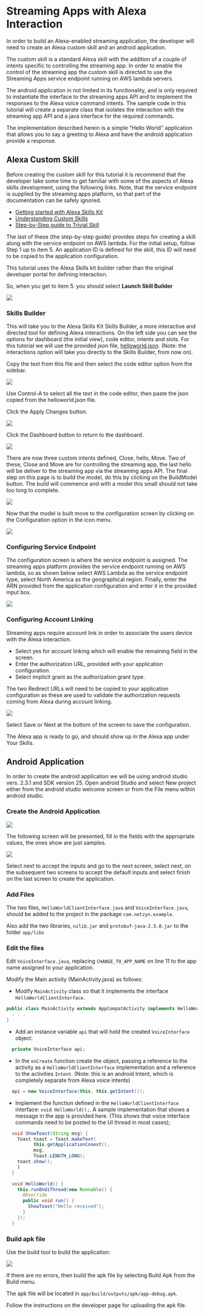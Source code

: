 # Streaming Apps with Alexa Interaction

In order to build an Alexa-enabled streaming application, the developer will
need to create an Alexa custom skill and an android application. 

The custom skill is a standard Alexa skill with the addition of a couple of intents specific to controlling the streaming app. In order to enable the control of the streaming app the custom skill is directed to use the Streaming Apps service endpoint running on AWS lambda servers.

The android application in not limited in its functionality, and is only required to instantiate the interface to the streaming apps API and to implement the responses to the Alexa voice command intents. The sample code in this tutorial will create a separate class that isolates the interaction with the streaming app API and a java interface for the required commands.

The implementation described herein is a simple "Hello World" application that allows you to say a greeting to Alexa and have the android application provide a response. 

## Alexa Custom Skill
Before creating the custom skill for this tutorial it is recommend that the developer take some time to get familiar with some of the aspects of Alexa skills development, using the following links. Note, that the service endpoint is supplied by the streaming apps platform, so that part of the documentation can be safely ignored.

* [Getting started with Alexa Skills Kit](https://developer.amazon.com/public/solutions/alexa/alexa-skills-kit/getting-started-guide)
* [Understanding Custom Skills](https://developer.amazon.com/public/solutions/alexa/alexa-skills-kit/overviews/understanding-custom-skills)
* [Step-by-Step guide to Trivial Skill](https://github.com/alexa/skill-sample-nodejs-trivia)

The last of these (the step-by-step guide) provides steps for creating a skill along with the service endpoint on AWS lambda. For the initial setup, follow Step 1 up to item 5. An application ID is defined for the skill, this ID will need to be copied to the application configuration. 

This tutorial uses the Alexa Skills kit builder rather than the original developer portal for defining interaction. 

So, when you get to item 5. you should select **Launch Skill Builder**

![](./images/LaunchBuilder.png)

### Skills Builder
This will take you to the Alexa Skills Kit Skills Builder, a more interactive and directed tool for defining Alexa interactions. On the left side you can see the options for dashboard (the initial view), code editor, intents and slots. For this tutorial we will use the provided json file, [helloworld.json](./helloworld.json). (Note: the interactions option will take you directly to the Skills Builder, from now on).

Copy the text from this file and then select the code editor option from the sidebar. 

![](./images/CodeEditor.png)

Use Control-A to select all the text in the code editor, then paste the json copied from the helloworld.json file. 

Click the Apply Changes button.

![](./images/ApplyChanges.png)
 
Click the Dashboard button to return to the dashboard.

![](./images/SelectDashboard.png) 

There are now three custom intents defined, Close, hello, Move. Two of these, Close and Move are for controlling the streaming app, the last hello will be deliver to the streaming app via the streaming apps API. The final step on this page is to build the model, do this by clicking on the BuildModel button. The build will commence and with a model this small should not take too long to complete. 

![](./images/BuildModel.png)

Now that the model is built move to the configuration screen by clicking on the Configuration option in the icon menu.

![](./images/Configuration.png)

### Configuring Service Endpoint

The configuration screen is where the service endpoint is assigned. The streaming apps platform provides the service endpoint running on AWS lambda, so as shown below select AWS Lambda as the service endpoint type, select North America as the geographical region. Finally, enter the ARN provided from the application configuration and enter it in the provided input box. 

 ![](https://s3.amazonaws.com/lantern-code-samples-images/trivia/configuration.PNG)

### Configuring Account Linking

Streaming apps require account link in order to associate the users device with the Alexa interaction. 
* Select yes for account linking which will enable the remaining field in the screen. 
* Enter the authorization URL, provided with your application configuration. 
* Select implicit grant as the authorization grant type. 

The two Redirect URLs will need to be copied to your application configuration as these are used to validate the authorization requests coming from Alexa during account linking.

![](./images/AccountLinking.png)

Select Save or Next at the bottom of the screen to save the configuration. 

The Alexa app is ready to go, and should show up in the Alexa app under Your Skills.

## Android Application

In order to create the android application we will be using android studio vers. 2.3.1 and SDK version 25. Open android Studio and select New project either from the android studio welcome screen or from the File menu within android studio.

### Create the Android Application

![](./images/New.png)

The following screen will be presented, fill in the fields with the appropriate values, the ones show are just samples.

![](./images/create.png)

Select next to accept the inputs and go to the next screen, select next, on the subsequent two screens to accept the default inputs and select finish on the last screen to create the application.

### Add Files

The two files, `HelloWorldClientInterface.java` and `VoiceInterface.java`, should be added to the project in the package `com.netzyn.example`. 

Also add the two libraries, `nzlib.jar` and `protobuf-java-2.5.0.jar` to the folder `app/libs`

### Edit the files

Edit `VoiceInterface.java`, replacing `CHANGE_TO_APP_NAME` on line 11 to the app name assigned to your application. 


Modify the Main activity (MainActivity.java) as follows:

* Modify `MainActivity` class so that it implements the interface `HelloWorldClientInterface`.

```java
public class MainActivity extends AppCompatActivity implements HelloWorldClientInterface {
  . . .
}
```

* Add an instance variable `api` that will hold the created `VoiceInterface` object:

```java
  private VoiceInterface api;
```

* In the `onCreate` function create the object, passing a reference to the activity as a `HelloWorldClientInterface` implementation and a reference to the activities `Intent`. (Note: this is an android Intent, which is completely separate from Alexa voice intents)

```java
  api = new VoiceInterface(this, this.getIntent());
```

* Implement the function defined in the `HelloWorldClientInterface` interface: `void HelloWorld();`. A sample implementation that shows a message in the app is provided here. (This shows that voice interface commands need to be posted to the UI thread in most cases);

```java
  void ShowToast(String msg) {
    Toast toast = Toast.makeText(
          this.getApplicationConext(),
          msg,
          Toast.LENGTH_LONG);
    toast.show();
    )
  }

  void HelloWorld() {
    this.runOnUiThread(new Runnable() {
      @Override
      public void run() {
        ShowToast("Hello received");
      }
    });
  }
```

### Build apk file

Use the build tool to build the application:

![](./images/BuildApp.png)

If there are no errors, then build the apk file by selecting Build Apk from the Build menu.

The apk file will be located in `app/build/outputs/apk/app-debug.apk`.

Follow the instructions on the developer page for uploading the apk file.





 

